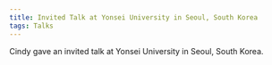 ```yaml
---
title: Invited Talk at Yonsei University in Seoul, South Korea
tags: Talks
---
```


Cindy gave an invited talk at Yonsei University in Seoul, South Korea. 
